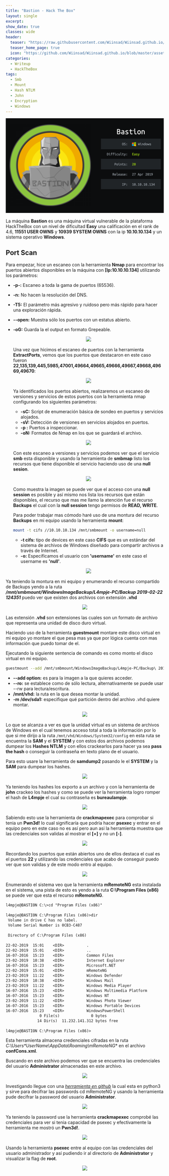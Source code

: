 ```yaml
---
title: "Bastion - Hack The Box"
layout: single
excerpt:
show_date: true
classes: wide
header:
  teaser: "https://raw.githubusercontent.com/Wiinsad/Wiinsad.github.io/master/assets/images/machines/HTB/Bastion/data/Bastion.png"
  teaser_home_page: true
  icon: "https://github.com/Wiinsad/Wiinsad.github.io/blob/master/assets/images/icons/Hackthebox2.png?raw=true"
categories:
  - Writeup
  - HackTheBox
tags:
  - Smb
  - Mount
  - Hash NTLM
  - John
  - Encryption
  - Windows
---
```


<p align="center">
<img src="https://raw.githubusercontent.com/Wiinsad/Wiinsad.github.io/master/assets/images/machines/HTB/Bastion/data/BastionHTB.png">
</p>

La máquina **Bastion** es una máquina virtual vulnerable de la plataforma HackTheBox con un nivel de dificultad **Easy** una calificación en el rank de 4.6, **11551 USER OWNS** y **10939 SYSTEM OWNS** con la ip **10.10.10.134** y un sistema operativo **Windows**.

## Port Scan

Para empezar, hice un escaneo con la herramienta **Nmap** para encontrar los puertos abiertos disponibles en la máquina con **[Ip:10.10.10.134]** utilizando los parámetros:
- **-p-:**    Escaneo a toda la gama de puertos (65536).
- **-n:**     No hacen la resolución del DNS.
- **-T5:**    El parámetro más agresivo y ruidoso pero más rápido para hacer una exploración rápida.
- **--open:** Muestra sólo los puertos con un estatus abierto.
- **-oG:**    Guarda la el output en formato Grepeable.

  <p align="center">
  <img src="https://raw.githubusercontent.com/Wiinsad/winsad/master/assets/images/machines/HTB/Bastion/scan/scanPort.png">
  </p>


  Una vez que hicimos el escaneo de puertos con la herramienta **ExtractPorts**, vemos que los puertos que destacaron en este caso fueron **22,135,139,445,5985,47001,49664,49665,49666,49667,49668,49669,49670**:

  <p align="center">
  <img src="https://raw.githubusercontent.com/Wiinsad/winsad/master/assets/images/machines/HTB/Bastion/scan/Ports.png">
  </p>


  Ya identificados los puertos abiertos, realizaremos un escaneo de versiones y servicios de estos puertos con la herramienta nmap configurando los siguientes parámetros:

  - **-sC:** Script de enumeración básica de sondeo en puertos y servicios alojados.
  - **-sV:** Detección de versiones en servicios alojados en puertos.
  - **-p :** Puertos a inspeccionar.
  - **-oN:** Formatos de Nmap en los que se guardará el archivo.

  <p align="center">
  <img src="https://raw.githubusercontent.com/Wiinsad/winsad/master/assets/images/machines/HTB/Bastion/scan/PortServ.png">
  </p>

  Con este escaneo a versiones y servicios podemos ver que el servicio **smb** esta disponible y usando la herramienta de **smbmap** listo los recursos que tiene disponible el servicio haciendo uso de una **null sesion**.

  <p align="center">
  <img src="https://raw.githubusercontent.com/Wiinsad/winsad/master/assets/images/machines/HTB/Bastion/scan/smbmap.png">
  </p>

  Como muestra la imagen se puede ver que el acceso con una **null session** es posible y así mismo nos lista los recursos que están disponibles, el recurso que mas me llamo la atención fue el recurso **Backups** el cual con la **null session** tengo permisos de **READ, WRITE**.


  Para poder trabajar mas cómodo haré uso de una montura del recurso **Backups** en mi equipo usando la herramienta **mount**:

  ```bash
  mount -t cifs //10.10.10.134 /mnt/smbmount -o username=null
  ```

  - **-t cifs:** tipo de devices en este caso **CIFS** que es un estándar del sistema de archivos de Windows diseñado para compartir archivos a través de Internet.
  - **-o:** Especificamos el usuario con **'username'** en este caso el username es **'null'**.

  <p align="center">
  <img src="https://raw.githubusercontent.com/Wiinsad/winsad/master/assets/images/machines/HTB/Bastion/scan/mount.png">
  </p>

 Ya teniendo la montura en mi equipo y enumerando el recurso compartido de Backups yendo a la ruta ***/mnt/smbmount/WindowsImageBackup/L4mpje-PC/Backup 2019-02-22 124351*** puedo ver que existen dos archivos con extensión **.vhd**

 <p align="center">
 <img src="https://raw.githubusercontent.com/Wiinsad/winsad/master/assets/images/machines/HTB/Bastion/scan/lis.png">
 </p>


 Las extensión **.vhd** son extensiones las cuales son un formato de archivo que representa una unidad de disco duro virtual.

 Haciendo uso de la herramienta **guestmount** montare este disco virtual en mi equipo yo montare el que pesa mas ya que por lógica cuenta con mas información que puedo tomar de el.

 Ejecutando la siguiente sentencia de comando es como monto el disco virtual en mi equipo.

 ```bash
guestmount --add /mnt/smbmount/WindowsImageBackup/L4mpje-PC/Backup\ 2019-02-22\ 124351/9b9cfbc4-369e-11e9-a17c-806e6f6e6963.vhd --ro /mnt/vhd/ -m /dev/sda1
 ```

- **--add option:** es para la imagen a la que quieres acceder.
- **--ro:** se establece como de sólo lectura, alternativamente se puede usar --rw para lectura/escritura.
- **/mnt/vhd:** la ruta en la que desea montar la unidad.
- **-m /dev/sda1:** especifique qué partición dentro del archivo .vhd quiere montar.

<p align="center">
<img src="https://raw.githubusercontent.com/Wiinsad/winsad/master/assets/images/machines/HTB/Bastion/intrusion/mount.png">
</p>

Lo que se alcanza a ver es que la unidad virtual es un sistema de archivos de Windows en el cual tenemos acceso total a toda la información por lo que si me  dirijo a la ruta ```/mnt/vhd/Windows/System32/config``` en esta ruta se encuentra la **SAM** y el **SYSTEM** y con estos dos archivos podemos dumpear los **Hashes NTLM** y con ellos crackearlos para hacer ya sea **pass the hash** o conseguir la contraseña en texto plano de el usuario.

Para esto usare la herramienta de **samdump2** pasando le el **SYSTEM** y la **SAM** para dumpear los hashes.

<p align="center">
<img src="https://raw.githubusercontent.com/Wiinsad/winsad/master/assets/images/machines/HTB/Bastion/intrusion/hash.png">
</p>

Ya teniendo los hashes los exporto a un archivo y con la herramienta de **john** crackeo los hashes y como se puede ver la herramienta logro romper el hash de **L4mpje** el cual su contraseña es **bureaulampje**.

<p align="center">
<img src="https://raw.githubusercontent.com/Wiinsad/winsad/master/assets/images/machines/HTB/Bastion/intrusion/NT.png">
</p>

Sabiendo esto use la herramienta de **crackmapexec** para comprobar si tenia un **Pwn3d!** lo cual significaría que podría hacer **psexec** y entrar en el equipo pero en este caso no es así pero aun asi la herramienta muestra que las credenciales son validas al mostrar el **[+]** y no un **[-]**.

<p align="center">
<img src="https://raw.githubusercontent.com/Wiinsad/winsad/master/assets/images/machines/HTB/Bastion/intrusion/crack.png">
</p>

Recordando los puertos que están abiertos uno de ellos destaca el cual es el puertos **22** y utilizando las credenciales que acabo de conseguir puedo ver que son validas y de este modo entro al equipo.

<p align="center">
<img src="https://raw.githubusercontent.com/Wiinsad/winsad/master/assets/images/machines/HTB/Bastion/intrusion/ssh.png">
</p>

Enumerando el sistema veo que la herramienta **mRemoteNG** esta instalada en el sistema, una pista de esto es yendo a la ruta **C:\Program Files (x86)** se puede ver que esta el recurso **mRemoteNG**.


```windows
l4mpje@BASTION C:\>cd "Program Files (x86)"                                                                                     

l4mpje@BASTION C:\Program Files (x86)>dir                                                                                       
 Volume in drive C has no label.                                                                                                
 Volume Serial Number is 0CB3-C487                                                                                              

 Directory of C:\Program Files (x86)                                                                                            

22-02-2019  15:01    <DIR>          .                                                                                           
22-02-2019  15:01    <DIR>          ..                                                                                          
16-07-2016  15:23    <DIR>          Common Files                                                                                
23-02-2019  10:38    <DIR>          Internet Explorer                                                                           
16-07-2016  15:23    <DIR>          Microsoft.NET                                                                               
22-02-2019  15:01    <DIR>          mRemoteNG                                                                                   
23-02-2019  11:22    <DIR>          Windows Defender                                                                            
23-02-2019  10:38    <DIR>          Windows Mail                                                                                
23-02-2019  11:22    <DIR>          Windows Media Player                                                                        
16-07-2016  15:23    <DIR>          Windows Multimedia Platform                                                                 
16-07-2016  15:23    <DIR>          Windows NT                                                                                  
23-02-2019  11:22    <DIR>          Windows Photo Viewer                                                                        
16-07-2016  15:23    <DIR>          Windows Portable Devices                                                                    
16-07-2016  15:23    <DIR>          WindowsPowerShell                                                                           
               0 File(s)              0 bytes                                                                                   
              14 Dir(s)  11.232.141.312 bytes free                                                                              

l4mpje@BASTION C:\Program Files (x86)>
```
Esta herramienta almacena credenciales cifradas en la ruta **C:\Users\*UserName*\AppData\Roaming\mRemoteNG** en el archivo **confCons.xml**.


Buscando en este archivo podemos ver que se encuentra las credenciales del usuario **Administrator** almacenadas en este archivo.

<p align="center">
<img src="https://raw.githubusercontent.com/Wiinsad/winsad/master/assets/images/machines/HTB/Bastion/intrusion/pad.png">
</p>


Investigando llegue con una *[herramienta en github](https://github.com/haseebT/mRemoteNG-Decrypt)* la cual esta en python3 y sirve para decifrar las passwords cd mRemoteNG y usando la herramienta pude decifrar la password del usuario **Administrator**.

<p align="center">
<img src="https://raw.githubusercontent.com/Wiinsad/winsad/master/assets/images/machines/HTB/Bastion/intrusion/pas.png">
</p>

Ya teniendo la password use la herramienta **crackmapexec** comprobé las credenciales para ver si tenia capacidad de psexec y efectivamente la herramienta me mostró un **Pwn3d!**.

<p align="center">
<img src="https://raw.githubusercontent.com/Wiinsad/winsad/master/assets/images/machines/HTB/Bastion/intrusion/cram.png">
</p>

Usando la herramienta **psexec** entre al equipo con las credenciales del usuario administrador y así pudiendo ir al directorio de **Administrator** y visualizar la flag de **root**.

<p align="center">
<img src="https://raw.githubusercontent.com/Wiinsad/winsad/master/assets/images/machines/HTB/Bastion/intrusion/adm.png">
</p>
